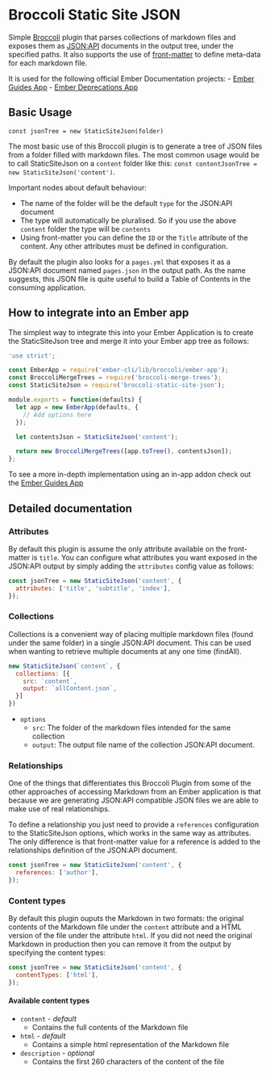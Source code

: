 # Broccoli Static Site JSON

Simple [Broccoli](https://github.com/broccolijs/broccoli) plugin that parses collections of markdown
files and exposes them as [JSON:API](http://jsonapi.org/) documents in the output tree, under the
specified paths. It also supports the use of
[front-matter](https://www.npmjs.com/package/front-matter) to define meta-data for each markdown
file.

It is used for the following official Ember Documentation projects: - [Ember Guides
App](https://github.com/ember-learn/guides-app) - [Ember Deprecations
App](https://github.com/ember-learn/deprecation-app)

## Basic Usage

`const jsonTree = new StaticSiteJson(folder)`

The most basic use of this Broccoli plugin is to generate a tree of JSON files from a folder filled
with markdown files. The most common usage would be to call StaticSiteJson on a `content` folder
like this: `const contentJsonTree = new StaticSiteJson('content')`.

Important nodes about default behaviour:
- The name of the folder will be the default `type` for the JSON:API document
- The type will automatically be pluralised.  So if you use the above `content` folder the type will
be `contents`
- Using front-matter you can define the `ID` or the `Title` attribute of the content. Any other
attributes must be defined in configuration.

By default the plugin also looks for a `pages.yml` that exposes it as a JSON:API document named
`pages.json` in the output path. As the name suggests, this JSON file is quite useful to build a
Table of Contents in the consuming application.

## How to integrate into an Ember app
The simplest way to integrate this into your Ember Application is to create the StaticSiteJson tree
and merge it into your Ember app tree as follows:

```javascript
'use strict';

const EmberApp = require('ember-cli/lib/broccoli/ember-app');
const BroccoliMergeTrees = require('broccoli-merge-trees');
const StaticSiteJson = require('broccoli-static-site-json');

module.exports = function(defaults) {
  let app = new EmberApp(defaults, {
    // Add options here
  });

  let contentsJson = StaticSiteJson('content');

  return new BroccoliMergeTrees([app.toTree(), contentsJson]);
};
```

To see a more in-depth implementation using an in-app addon check out the [Ember Guides
App](https://github.com/ember-learn/guides-app)

## Detailed documentation

### Attributes
By default this plugin is assume the only attribute available on the front-matter is `title`. You
can configure what attributes you want exposed in the JSON:API output by simply adding the
`attributes` config value as follows:

```javascript
const jsonTree = new StaticSiteJson('content', {
  attributes: ['title', 'subtitle', 'index'],
});
```

### Collections
Collections is a convenient way of placing multiple markdown files (found under the same folder) in
a single JSON:API document. This can be used when wanting to retrieve multiple documents at any one
time (findAll).

```javascript
new StaticSiteJson(`content`, {
  collections: [{
    src: `content`,
    output: `allContent.json`,
  }]
})
```

* `options`
  * `src`: The folder of the markdown files intended for the same collection
  * `output`: The output file name of the collection JSON:API document.

### Relationships
One of the things that differentiates this Broccoli Plugin from some of the other approaches of
accessing Markdown from an Ember application is that because we are generating JSON:API compatible
JSON files we are able to make use of real relationships.

To define a relationship you just need to provide a `references` configuration to the StaticSiteJson
options, which works in the same way as attributes. The only difference is that front-matter value
for a reference is added to the relationships definition of the JSON:API document.

```javascript
const jsonTree = new StaticSiteJson('content', {
  references: ['author'],
});
```

### Content types

By default this plugin ouputs the Markdown in two formats: the original contents of the Markdown
file under the `content` attribute and a HTML version of the file under the attribute `html`. If you
did not need the original Markdown in production then you can remove it from the output by
specifying the content types:

```javascript
const jsonTree = new StaticSiteJson('content', {
  contentTypes: ['html'],
});
```

#### Available content types

- `content` - _default_
  - Contains the full contents of the Markdown file
- `html` - _default_
  - Contains a simple html representation of the Markdown file
- `description` - _optional_
  - Contains the first 260 characters of the content of the file
